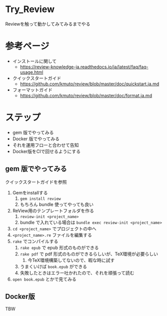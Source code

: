 # Try_Review
Reviewを触って動かしてみてみるまでやる

# 参考ページ

* インストールに関して
    * https://review-knowledge-ja.readthedocs.io/ja/latest/faq/faq-usage.html
* クイックスタートガイド
    * https://github.com/kmuto/review/blob/master/doc/quickstart.ja.md
* フォーマットガイド
    * https://github.com/kmuto/review/blob/master/doc/format.ja.md

# ステップ

* gem 版でやってみる
* Docker 版でやってみる
* それを運用フローと合わせて告知
* Docker版をCIで回せるようにする

## gem 版でやってみる

クイックスタートガイドを参照

1. Gemをinstallする
    1. `gem install review`
    1. もちろん bundle 使ってやっても良い
1. ReView用のテンプレートフォルダを作る
    1. `review-init <project_name>`
    1. bundle で入れている場合は `bundle exec review-init <project_name>`
1. `cd <project_name>` でプロジェクトの中へ
1. `<project_name>.re` ファイルを編集する
1. `rake` でコンパイルする
    1. `rake epub` で epub 形式のものができる
    1. `rake pdf` で pdf 形式のものができるらしいが、TeX環境が必要らしい
        1. 今TeX環境構築してないので、暇な時に試す
    1. うまくいけば `book.epub` ができる
    1. 失敗したときはエラー吐かれたので、それを頑張って読む
1. `open book.epub` とかで見てみる

## Docker版

TBW
